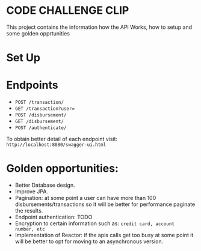 # CODE CHALLENGE CLIP

This project contains the information how the API Works, how to setup and some golden opprtunities

# Set Up


# Endpoints
* `POST /transaction/`
* `GET /transaction?user=`
* `POST /disbursement/`
* `GET /disbursement/`
* `POST /authenticate/`

To obtain better detail of each endpoint visit:  `http://localhost:8080/swagger-ui.html`

# Golden opportunities:
* Better Database design.
* Improve JPA.
* Pagination: at some point a user can have more than 100 disbursements/transactions  so it will be better for performance paginate the results.  
* Endpoint authentication: TODO
* Encryption to certain information such as: `credit card, account number, etc`
* Implementation of Reactor: if the apis calls get too busy at some point it will be better to opt for moving to an asynchronous version.

 


